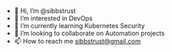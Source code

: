 - 👋 Hi, I’m @sibbstrust
- 👀 I’m interested in DevOps
- 🌱 I’m currently learning Kubernetes Security
- 💞️ I’m looking to collaborate on Automation projects
- 📫 How to reach me sibbstrust@gmail.com

<!---
sibbstrust/sibbstrust is a ✨ special ✨ repository because its `README.md` (this file) appears on your GitHub profile.
You can click the Preview link to take a look at your changes.
--->
